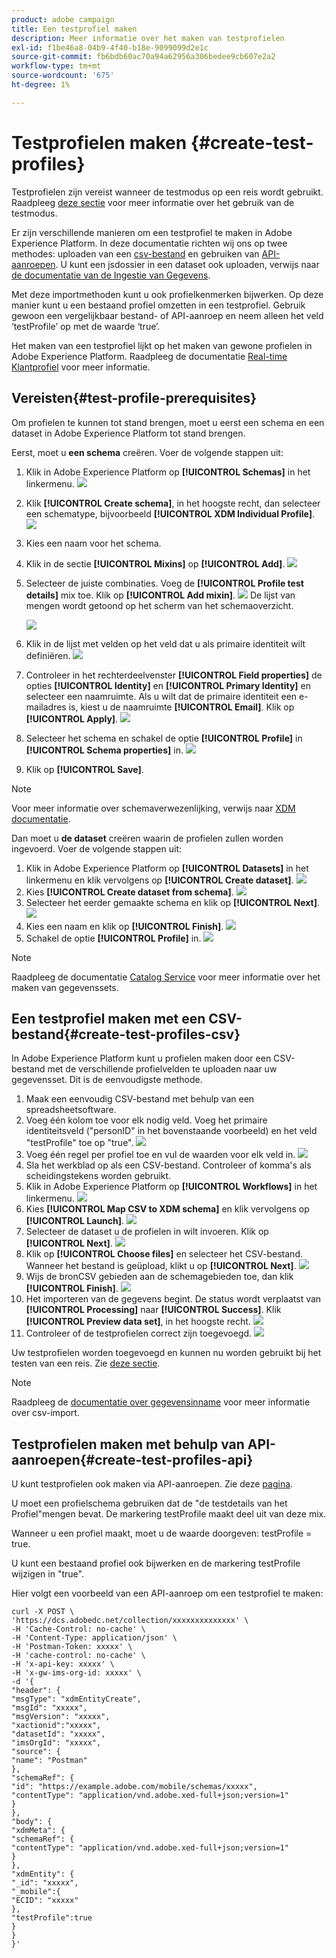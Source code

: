 ```yaml
---
product: adobe campaign
title: Een testprofiel maken
description: Meer informatie over het maken van testprofielen
exl-id: f1be46a8-04b9-4f40-b18e-9099099d2e1c
source-git-commit: fb6bdb60ac70a94a62956a306bedee9cb607e2a2
workflow-type: tm+mt
source-wordcount: '675'
ht-degree: 1%

---
```


# Testprofielen maken {#create-test-profiles}

Testprofielen zijn vereist wanneer de testmodus op een reis wordt gebruikt. Raadpleeg [deze sectie](../building-journeys/testing-the-journey.md) voor meer informatie over het gebruik van de testmodus.

Er zijn verschillende manieren om een testprofiel te maken in Adobe Experience Platform. In deze documentatie richten wij ons op twee methodes: uploaden van een [csv-bestand](../building-journeys/creating-test-profiles.md#create-test-profiles-csv) en gebruiken van [API-aanroepen](../building-journeys/creating-test-profiles.md#create-test-profiles-api). U kunt een jsdossier in een dataset ook uploaden, verwijs naar [de documentatie van de Ingestie van Gegevens](https://experienceleague.adobe.com/docs/experience-platform/ingestion/tutorials/ingest-batch-data.html#add-data-to-dataset).

Met deze importmethoden kunt u ook profielkenmerken bijwerken. Op deze manier kunt u een bestaand profiel omzetten in een testprofiel. Gebruik gewoon een vergelijkbaar bestand- of API-aanroep en neem alleen het veld ‘testProfile’ op met de waarde ‘true’.

Het maken van een testprofiel lijkt op het maken van gewone profielen in Adobe Experience Platform. Raadpleeg de documentatie [Real-time Klantprofiel](https://experienceleague.adobe.com/docs/experience-platform/profile/home.html) voor meer informatie.

## Vereisten{#test-profile-prerequisites}

Om profielen te kunnen tot stand brengen, moet u eerst een schema en een dataset in Adobe Experience Platform tot stand brengen.

Eerst, moet u **een schema** creëren. Voer de volgende stappen uit:

1. Klik in Adobe Experience Platform op **[!UICONTROL Schemas]** in het linkermenu.
   ![](../assets/test-profiles-0.png)
1. Klik **[!UICONTROL Create schema]**, in het hoogste recht, dan selecteer een schematype, bijvoorbeeld **[!UICONTROL XDM Individual Profile]**.
   ![](../assets/test-profiles-1.png)
1. Kies een naam voor het schema.
1. Klik in de sectie **[!UICONTROL Mixins]** op **[!UICONTROL Add]**.
   ![](../assets/test-profiles-1-bis.png)
1. Selecteer de juiste combinaties. Voeg de **[!UICONTROL Profile test details]** mix toe. Klik op **[!UICONTROL Add mixin]**.
   ![](../assets/test-profiles-1-ter.png)
De lijst van mengen wordt getoond op het scherm van het schemaoverzicht.

   ![](../assets/test-profiles-2.png)
1. Klik in de lijst met velden op het veld dat u als primaire identiteit wilt definiëren.
   ![](../assets/test-profiles-3.png)
1. Controleer in het rechterdeelvenster **[!UICONTROL Field properties]** de opties **[!UICONTROL Identity]** en **[!UICONTROL Primary Identity]** en selecteer een naamruimte. Als u wilt dat de primaire identiteit een e-mailadres is, kiest u de naamruimte **[!UICONTROL Email]**. Klik op **[!UICONTROL Apply]**.
   ![](../assets/test-profiles-4.png)
1. Selecteer het schema en schakel de optie **[!UICONTROL Profile]** in **[!UICONTROL Schema properties]** in.
   ![](../assets/test-profiles-5.png)
1. Klik op **[!UICONTROL Save]**.

>[!NOTE]
>
>Voor meer informatie over schemaverwezenlijking, verwijs naar [XDM documentatie](https://experienceleague.adobe.com/docs/experience-platform/xdm/ui/resources/schemas.html#prerequisites).

Dan moet u **de dataset** creëren waarin de profielen zullen worden ingevoerd. Voer de volgende stappen uit:

1. Klik in Adobe Experience Platform op **[!UICONTROL Datasets]** in het linkermenu en klik vervolgens op **[!UICONTROL Create dataset]**.
   ![](../assets/test-profiles-6.png)
1. Kies **[!UICONTROL Create dataset from schema]**.
   ![](../assets/test-profiles-7.png)
1. Selecteer het eerder gemaakte schema en klik op **[!UICONTROL Next]**.
   ![](../assets/test-profiles-8.png)
1. Kies een naam en klik op **[!UICONTROL Finish]**.
   ![](../assets/test-profiles-9.png)
1. Schakel de optie **[!UICONTROL Profile]** in.
   ![](../assets/test-profiles-10.png)

>[!NOTE]
>
> Raadpleeg de documentatie [Catalog Service](https://experienceleague.adobe.com/docs/experience-platform/catalog/datasets/user-guide.html#getting-started) voor meer informatie over het maken van gegevenssets.

## Een testprofiel maken met een CSV-bestand{#create-test-profiles-csv}

In Adobe Experience Platform kunt u profielen maken door een CSV-bestand met de verschillende profielvelden te uploaden naar uw gegevensset. Dit is de eenvoudigste methode.

1. Maak een eenvoudig CSV-bestand met behulp van een spreadsheetsoftware.
1. Voeg één kolom toe voor elk nodig veld. Voeg het primaire identiteitsveld (&quot;personID&quot; in het bovenstaande voorbeeld) en het veld &quot;testProfile&quot; toe op &quot;true&quot;.
   ![](../assets/test-profiles-11.png)
1. Voeg één regel per profiel toe en vul de waarden voor elk veld in.
   ![](../assets/test-profiles-12.png)
1. Sla het werkblad op als een CSV-bestand. Controleer of komma&#39;s als scheidingstekens worden gebruikt.
1. Klik in Adobe Experience Platform op **[!UICONTROL Workflows]** in het linkermenu.
   ![](../assets/test-profiles-14.png)
1. Kies **[!UICONTROL Map CSV to XDM schema]** en klik vervolgens op **[!UICONTROL Launch]**.
   ![](../assets/test-profiles-16.png)
1. Selecteer de dataset u de profielen in wilt invoeren. Klik op **[!UICONTROL Next]**.
   ![](../assets/test-profiles-17.png)
1. Klik op **[!UICONTROL Choose files]** en selecteer het CSV-bestand. Wanneer het bestand is geüpload, klikt u op **[!UICONTROL Next]**.
   ![](../assets/test-profiles-18.png)
1. Wijs de bronCSV gebieden aan de schemagebieden toe, dan klik **[!UICONTROL Finish]**.
   ![](../assets/test-profiles-19.png)
1. Het importeren van de gegevens begint. De status wordt verplaatst van **[!UICONTROL Processing]** naar **[!UICONTROL Success]**. Klik **[!UICONTROL Preview data set]**, in het hoogste recht.
   ![](../assets/test-profiles-20.png)
1. Controleer of de testprofielen correct zijn toegevoegd.
   ![](../assets/test-profiles-21.png)

Uw testprofielen worden toegevoegd en kunnen nu worden gebruikt bij het testen van een reis. Zie [deze sectie](../building-journeys/testing-the-journey.md).
>[!NOTE]
>
> Raadpleeg de [documentatie over gegevensinname](https://experienceleague.adobe.com/docs/experience-platform/ingestion/tutorials/map-a-csv-file.html#tutorials) voor meer informatie over csv-import.

## Testprofielen maken met behulp van API-aanroepen{#create-test-profiles-api}

U kunt testprofielen ook maken via API-aanroepen. Zie deze [pagina](https://experienceleague.adobe.com/docs/experience-platform/profile/home.html).

U moet een profielschema gebruiken dat de &quot;de testdetails van het Profiel&quot;mengen bevat. De markering testProfile maakt deel uit van deze mix.

Wanneer u een profiel maakt, moet u de waarde doorgeven: testProfile = true.

U kunt een bestaand profiel ook bijwerken en de markering testProfile wijzigen in &quot;true&quot;.

Hier volgt een voorbeeld van een API-aanroep om een testprofiel te maken:

```
curl -X POST \
'https://dcs.adobedc.net/collection/xxxxxxxxxxxxxx' \
-H 'Cache-Control: no-cache' \
-H 'Content-Type: application/json' \
-H 'Postman-Token: xxxxx' \
-H 'cache-control: no-cache' \
-H 'x-api-key: xxxxx' \
-H 'x-gw-ims-org-id: xxxxx' \
-d '{
"header": {
"msgType": "xdmEntityCreate",
"msgId": "xxxxx",
"msgVersion": "xxxxx",
"xactionid":"xxxxx",
"datasetId": "xxxxx",
"imsOrgId": "xxxxx",
"source": {
"name": "Postman"
},
"schemaRef": {
"id": "https://example.adobe.com/mobile/schemas/xxxxx",
"contentType": "application/vnd.adobe.xed-full+json;version=1"
}
},
"body": {
"xdmMeta": {
"schemaRef": {
"contentType": "application/vnd.adobe.xed-full+json;version=1"
}
},
"xdmEntity": {
"_id": "xxxxx",
"_mobile":{
"ECID": "xxxxx"
},
"testProfile":true
}
}
}'
```
